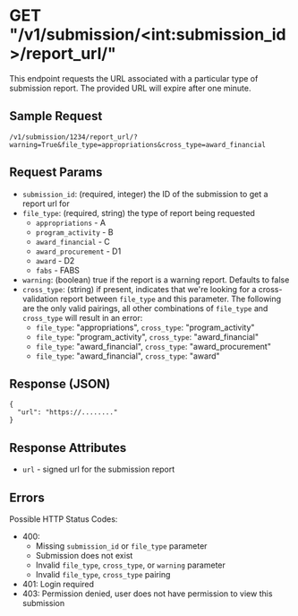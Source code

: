 # GET "/v1/submission/\<int:submission\_id\>/report\_url/"
This endpoint requests the URL associated with a particular type of submission report. The provided URL will expire after one minute.

## Sample Request
`/v1/submission/1234/report_url/?warning=True&file_type=appropriations&cross_type=award_financial`

## Request Params
- `submission_id`: (required, integer) the ID of the submission to get a report url for
- `file_type`: (required, string) the type of report being requested
    - `appropriations` - A
    - `program_activity` - B
    - `award_financial` - C
    - `award_procurement` - D1
    - `award` - D2
    - `fabs` - FABS
- `warning`: (boolean) true if the report is a warning report. Defaults to false
- `cross_type`: (string) if present, indicates that we're looking for a cross-validation report between `file_type` and this parameter. The following are the only valid pairings, all other combinations of `file_type` and `cross_type` will result in an error:
    - `file_type`: "appropriations", `cross_type`: "program\_activity"
    - `file_type`: "program\_activity", `cross_type`: "award\_financial"
    - `file_type`: "award\_financial", `cross_type`: "award\_procurement"
    - `file_type`: "award\_financial", `cross_type`: "award" 

## Response (JSON)

```
{
  "url": "https://........"
}
```

## Response Attributes
- `url` - signed url for the submission report

## Errors
Possible HTTP Status Codes:

- 400:
    - Missing `submission_id` or `file_type` parameter
    - Submission does not exist
    - Invalid `file_type`, `cross_type`, or `warning` parameter
    - Invalid `file_type`, `cross_type` pairing
- 401: Login required
- 403: Permission denied, user does not have permission to view this submission